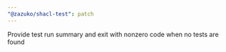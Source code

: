 ```yaml
---
"@zazuko/shacl-test": patch
---
```


Provide test run summary and exit with nonzero code when no tests are found
